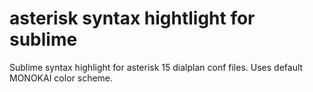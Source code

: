 # asterisk syntax hightlight for sublime
Sublime syntax highlight for asterisk 15 dialplan conf files. Uses default MONOKAI color scheme.

